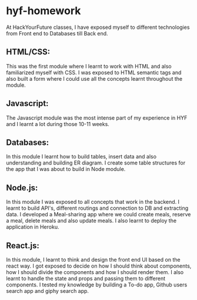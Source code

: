 # hyf-homework

At HackYourFuture classes, I have exposed myself to different technologies from Front end to Databases till Back end.

## HTML/CSS:
This was the first module where I learnt to work with HTML and also familiarized myself with CSS. I was exposed to HTML semantic tags and also built a form where I could use all the concepts learnt throughout the module.

## Javascript:
The Javascript module was the most intense part of my experience in HYF and I learnt a lot during those 10-11 weeks. 

## Databases:
In this module I learnt how to build tables, insert data and also understanding and building ER diagram. I create some table structures for the app that I was about to build in Node module.

## Node.js:
In this module I was exposed to all concepts that work in the backend. I learnt to build API's, different routings and connection to DB and extracting data. I developed a Meal-sharing app where we could create meals, reserve a meal, delete meals and also update meals. I also learnt to deploy the application in Heroku.

## React.js:
In this module, I learnt to think and design the front end UI based on the react way. I got exposed to decide on how I should think about components, how I should divide the components and how I should render them. I also learnt to handle the state and props and passing them to different components. I tested my knowledge by building a To-do app, Github users search app and giphy search app.
